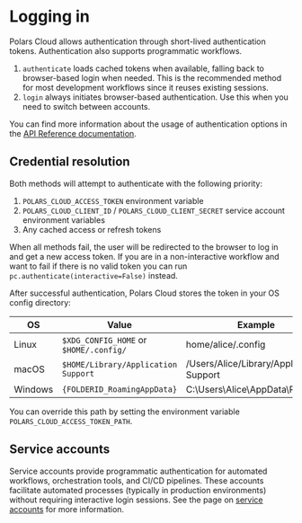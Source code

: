 # Logging in

Polars Cloud allows authentication through short-lived authentication tokens. Authentication also
supports programmatic workflows.

1. `authenticate` loads cached tokens when available, falling back to browser-based login when
   needed. This is the recommended method for most development workflows since it reuses existing
   sessions.
2. `login` always initiates browser-based authentication. Use this when you need to switch between
   accounts.

You can find more information about the usage of authentication options in the
[API Reference documentation](https://docs.cloud.pola.rs/reference/auth/index.html).

## Credential resolution

Both methods will attempt to authenticate with the following priority:

1. `POLARS_CLOUD_ACCESS_TOKEN` environment variable
2. `POLARS_CLOUD_CLIENT_ID` / `POLARS_CLOUD_CLIENT_SECRET` service account environment variables
3. Any cached access or refresh tokens

When all methods fail, the user will be redirected to the browser to log in and get a new access
token. If you are in a non-interactive workflow and want to fail if there is no valid token you can
run `pc.authenticate(interactive=False)` instead.

After successful authentication, Polars Cloud stores the token in your OS config directory:

| OS      | Value                                  | Example                                  |
| ------- | -------------------------------------- | ---------------------------------------- |
| Linux   | `$XDG_CONFIG_HOME` or `$HOME/.config/` | home/alice/.config                       |
| macOS   | `$HOME/Library/Application Support`    | /Users/Alice/Library/Application Support |
| Windows | `{FOLDERID_RoamingAppData}`            | C:\Users\Alice\AppData\Roaming           |

You can override this path by setting the environment variable `POLARS_CLOUD_ACCESS_TOKEN_PATH`.

## Service accounts

Service accounts provide programmatic authentication for automated workflows, orchestration tools,
and CI/CD pipelines. These accounts facilitate automated processes (typically in production
environments) without requiring interactive login sessions. See the page on
[service accounts](service-accounts.md) for more information.
